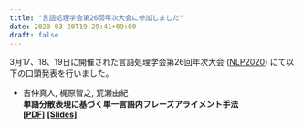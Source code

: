 ```yaml
---
title: "言語処理学会第26回年次大会に参加しました"
date: 2020-03-20T19:29:41+09:00
draft: false
---
```


3月17、18、19日に開催された言語処理学会第26回年次大会 ([NLP2020](https://www.anlp.jp/nlp2020/index.html))
にて以下の口頭発表を行いました。

* 吉仲真人, 梶原智之, 荒瀬由紀 \
  **単語分散表現に基づく単一言語内フレーズアライメント手法** \
  **[[PDF]](https://www.anlp.jp/proceedings/annual_meeting/2020/pdf_dir/C3-3.pdf)**
  **[[Slides]](/pdf/nlp2020_yoshinaka.pdf)**
